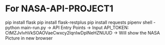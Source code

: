 # For NASA-API-PROJECT1
pip install flask
pip install flask-restplus
pip install requests
pipenv shell
-python main-run.py
-> API Entry Points -> Input API_TOKEN: CtMZJvIvhVkSOAOVaeCwxcy2lqnIwDplNeHZNUUD
-> Will show the NASA Picture in new browser 
